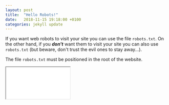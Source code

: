 ```yaml
---
layout: post
title:  "Hello Robots!"
date:   2018-11-15 19:18:00 +0100
categories: jekyll update
---
```


If you want web robots to visit your site you can use the file `robots.txt`. 
On the other hand, if you **_don't_** want them to visit your site you can also use `robots.txt` (but beware, don't trust the evil ones to stay away...).

The file `robots.txt` must be positioned in the root of the website.

<iframe class = "robots-text" 
  src="{{ site.url }}/robots.txt"
  width = "200"
  height = "100"
>
</iframe>
